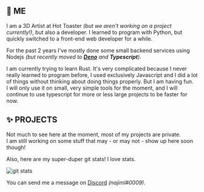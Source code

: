 ## 🎀 ME
I am a 3D Artist at Hot Toaster *(but we aren't working on a project currently!)*, but also a developer.
I learned to program with Python, but quickly switched to a front-end web developer for a while.  

For the past 2 years I've mostly done some small backend services using Nodejs *(but recently moved to **[Deno](https://deno.land)** and **Typescript**)*.

I am currently trying to learn Rust. It's very complicated because I never really learned to program before, I used exclusively Javascript and I did a lot of things without thinking about doing things properly. But I am having fun.   
I will only use it on small, very simple tools for the moment, and I will continue to use typescript for more or less large projects to be faster for now.


## ✨ PROJECTS
Not much to see here at the moment, most of my projects are private.   
I am still working on some stuff that may - or may not - show up here soon though!

Also, here are my super-duper git stats! I love stats.

![git stats](https://github-readme-streak-stats.herokuapp.com/?user=sirnaji&theme=radical&hide_border=true)

You can send me a message on [Discord](https://discord.com/users/160441146710032393) *(najimi#0009)*.
